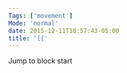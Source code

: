 ```yaml
---
Tags: ['movement']
Mode: 'normal'
date: 2015-12-11T18:57:43-05:00
title: '[{'
---
```


Jump to block start
